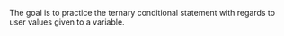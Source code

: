 The goal is to practice the ternary conditional statement with regards to user values given to a variable.

